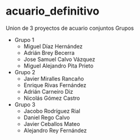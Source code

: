 # acuario_definitivo
Union de 3 proyectos de acuario conjuntos
Grupos
  - Grupo 1
    - Miguel Díaz Hernández
    - Adrián Brey Becerra
    - Jose Samuel Calvo Vázquez
    - Miguel Alejandro Pita Prieto
  - Grupo 2
    - Javier Miralles Rancaño
    - Enrique Rivas Fernández
    - Adrián Carneiro Diz
    - Nicolás Gómez Castro
  - Grupo 3
    - Jacobo Rodríguez Rial
    - Daniel Rego Calvo
    - Javier Ceballos Mateo
    - Alejandro Rey Fernández
